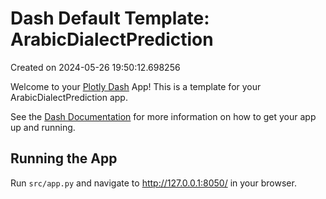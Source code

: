 # Dash Default Template: ArabicDialectPrediction

Created on 2024-05-26 19:50:12.698256

Welcome to your [Plotly Dash](https://plotly.com/dash/) App! This is a template for your ArabicDialectPrediction app.

See the [Dash Documentation](https://dash.plotly.com/introduction) for more information on how to get your app up and running.

## Running the App

Run `src/app.py` and navigate to http://127.0.0.1:8050/ in your browser.